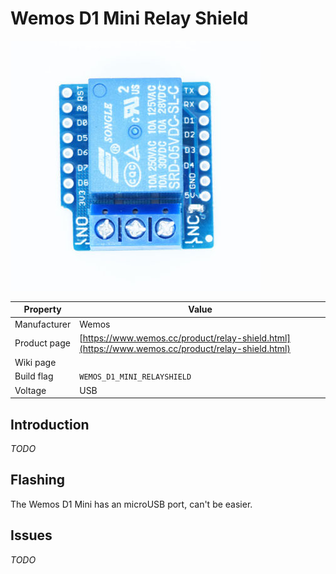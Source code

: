 # Wemos D1 Mini Relay Shield

![Wemos D1 Mini Relay Shield](images/devices/wemos-d1-mini-relayshield.jpg)

|Property|Value|
|---|---|
|Manufacturer|Wemos|
|Product page|[https://www.wemos.cc/product/relay-shield.html](https://www.wemos.cc/product/relay-shield.html)|
|Wiki page||
|Build flag|`WEMOS_D1_MINI_RELAYSHIELD`|
|Voltage|USB|

## Introduction

*TODO*

## Flashing

The Wemos D1 Mini has an microUSB port, can't be easier.

## Issues

*TODO*
